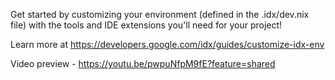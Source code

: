 Get started by customizing your environment (defined in the .idx/dev.nix file) with the tools and IDE extensions you'll need for your project!

Learn more at https://developers.google.com/idx/guides/customize-idx-env

Video preview - https://youtu.be/pwpuNfpM9fE?feature=shared
